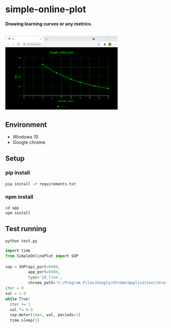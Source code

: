 # simple-online-plot
#### Drawing learning curves or any metrics.<br>
<img width="70%" src="https://github.com/HotVar/simple-online-plot/blob/main/Animation.gif"/><br>
---
## Environment
* Windows 10
* Google chrome

## Setup
### pip install
```
pip install -r requirements.txt
```
### npm install
```
cd app
npm install
```

## Test running
```
python test.py
```
``` python
import time
from SimpleOnlinePlot import SOP

sop = SOP(api_port=8000,
          app_port=8080,
          type='2d_line',
          chrome_path='C:/Program Files/Google/Chrome/Application/chrome.exe')
iter = 0
val = 1.0
while True:
  iter += 1
  val *= 0.9
  sop.meter(iter, val, periods=1)
  time.sleep(1)
```
